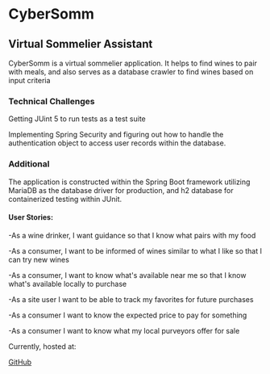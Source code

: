 # CyberSomm
## Virtual Sommelier Assistant

CyberSomm is a virtual sommelier application. It helps to find wines to pair with meals, and also serves as a database crawler to find wines based on input criteria

### Technical Challenges
Getting JUint 5 to run tests as a test suite

Implementing Spring Security and figuring out how to handle the authentication object to access user records within the database.



### Additional
The application is constructed within the Spring Boot framework utilizing MariaDB as the database driver for production, and h2 database for containerized testing within JUnit.


#### User Stories:
-As a wine drinker, I want guidance so that I know what pairs with my food

-As a consumer, I want to be informed of wines similar to what I like so that I can try new wines

-As a consumer, I want to know what's available near me so that I know what's available locally to purchase

-As a site user I want to be able to track my favorites for future purchases

-As a consumer I want to know the expected price to pay for something

-As a consumer I want to know what my local purveyors offer for sale


Currently, hosted at:

[GitHub](https://github.com/mirawinkel/CyberSomm)